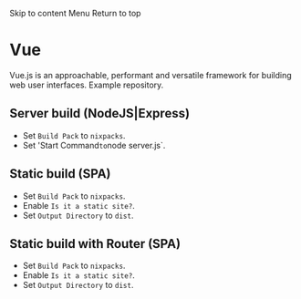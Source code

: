 Skip to content
Menu
Return to top
# Vue ​
Vue.js is an approachable, performant and versatile framework for building web user interfaces.
Example repository.
## Server build (NodeJS|Express) ​
  * Set `Build Pack` to `nixpacks`.
  * Set 'Start Command`to`node server.js`.


## Static build (SPA) ​
  * Set `Build Pack` to `nixpacks`.
  * Enable `Is it a static site?`.
  * Set `Output Directory` to `dist`.


## Static build with Router (SPA) ​
  * Set `Build Pack` to `nixpacks`.
  * Enable `Is it a static site?`.
  * Set `Output Directory` to `dist`.


